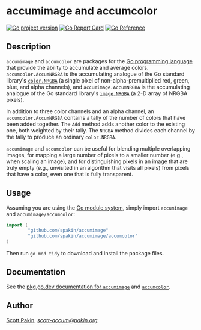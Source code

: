 accumimage and accumcolor
=========================

[![Go project version](https://badge.fury.io/go/github.com%2Fspakin%2Faccumimage.svg)](https://badge.fury.io/go/github.com%2Fspakin%2Faccumimage)
[![Go Report Card](https://goreportcard.com/badge/github.com/spakin/accumimage)](https://goreportcard.com/report/github.com/spakin/accumimage)
[![Go Reference](https://pkg.go.dev/badge/github.com/spakin/accumimage.svg)](https://pkg.go.dev/github.com/spakin/accumimage)

Description
-----------

`accumimage` and `accumcolor` are packages for the [Go programming language](https://golang.org/) that provide the ability to accumulate and average colors.  `accumcolor.AccumNRGBA` is the accumulating analogue of the Go standard library's [`color.NRGBA`](https://pkg.go.dev/image/color#NRGBA) (a single pixel of non-alpha-premultiplied red, green, blue, and alpha channels), and `accumimage.AccumNRGBA` is the accumulating analogue of the Go standard library's [`image.NRGBA`](https://pkg.go.dev/image#NRGBA) (a 2-D array of NRGBA pixels).

In addition to three color channels and an alpha channel, an `accumcolor.AccumNRGBA` contains a tally of the number of colors that have been added together.  The `Add` method adds another color to the existing one, both weighted by their tally.  The `NRGBA` method divides each channel by the tally to produce an ordinary `color.NRGBA`.

`accumimage` and `accumcolor` can be useful for blending multiple overlapping images, for mapping a large number of pixels to a smaller number (e.g., when scaling an image), and for distinguishing pixels in an image that are truly empty (e.g., unvisited in an algorithm that visits all pixels) from pixels that have a color, even one that is fully transparent.


Usage
-----

Assuming you are using the [Go module system](https://go.dev/blog/using-go-modules), simply import `accumimage` and `accumimage/accumcolor`:

```Go
import (
        "github.com/spakin/accumimage"
        "github.com/spakin/accumimage/accumcolor"
)
```
Then run `go mod tidy` to download and install the package files.

Documentation
-------------

See the [pkg.go.dev documentation for `accumimage`](https://pkg.go.dev/github.com/spakin/accumimage) and [`accumcolor`](https://pkg.go.dev/github.com/spakin/accumimage/accumcolor).


Author
------

[Scott Pakin](http://www.pakin.org/~scott/), *scott-accum@pakin.org*
